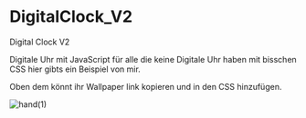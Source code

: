 # DigitalClock_V2
Digital Clock V2

Digitale Uhr mit JavaScript für alle die keine Digitale Uhr haben mit bisschen CSS hier gibts ein Beispiel von mir.


Oben dem könnt ihr Wallpaper link kopieren und in den CSS hinzufügen. 

![hand(1)](https://github.com/keco216/DigitalClock_V2/assets/122257613/dedc0301-b35a-4d59-8f2f-16e55da39b2d)
